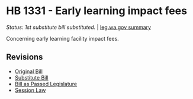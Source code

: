 # HB 1331 - Early learning impact fees
*Status: 1st substitute bill substituted.* | [leg.wa.gov summary](https://app.leg.wa.gov/billsummary?BillNumber=1331&Year=2021)

Concerning early learning facility impact fees.

## Revisions
* [Original Bill](1/)
* [Substitute Bill](S/)
* [Bill as Passed Legislature](S.PL/)
* [Session Law](S.SL/)